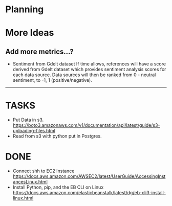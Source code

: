 # Planning

# More Ideas
## Add more metrics...?
- Sentiment from Gdelt dataset
If time allows, references will have a score derived from Gdelt dataset which provides sentiment analysis scores for each data source. Data sources will then be ranked from 0 - neutral sentiment, to -1, 1 (positive/negative).

-------------------

# TASKS
- Put Data in s3. 
https://boto3.amazonaws.com/v1/documentation/api/latest/guide/s3-uploading-files.html
- Read from s3 with python put in Postgres.


# DONE
- Connect shh to EC2 Instance
https://docs.aws.amazon.com/AWSEC2/latest/UserGuide/AccessingInstancesLinux.html
- Install Python, pip, and the EB CLI on Linux
https://docs.aws.amazon.com/elasticbeanstalk/latest/dg/eb-cli3-install-linux.html
